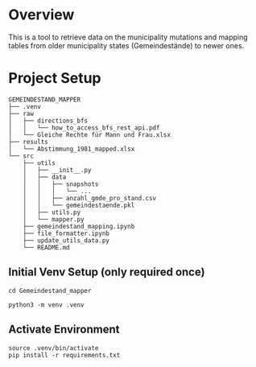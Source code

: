 # Overview

This is a tool to retrieve data on the municipality mutations and mapping tables from older municipality states (Gemeindestände) to newer ones.

# Project Setup
```
GEMEINDESTAND_MAPPER
├── .venv
├── raw
│   ├── directions_bfs
│   │   └── how_to_access_bfs_rest_api.pdf
│   └── Gleiche Rechte für Mann und Frau.xlsx
├── results
│   └── Abstimmung_1981_mapped.xlsx
└── src
    ├── utils
    │   ├── __init__.py
    │   ├── data
    │   │   ├── snapshots
    │   │   │   └── ...
    │   │   ├── anzahl_gmde_pro_stand.csv
    │   │   └── gemeindestaende.pkl
    │   ├── utils.py
    │   └── mapper.py
    ├── gemeindestand_mapping.ipynb
    ├── file_formatter.ipynb
    ├── update_utils_data.py
    └── README.md
```

## Initial Venv Setup (only required once)

```shell
cd Gemeindestand_mapper

python3 -m venv .venv
```

## Activate Environment

```shell
source .venv/bin/activate
pip install -r requirements.txt
```
